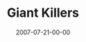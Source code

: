 ---
layout: message
category: message
series: "Fuel"
title: "Giant Killers"
date: 2007-07-21-00-00
message_id: 9
---